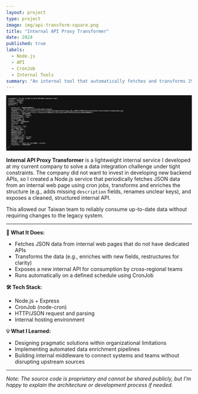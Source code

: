 ```yaml
---
layout: project
type: project
image: img/api-transform-square.png
title: "Internal API Proxy Transformer"
date: 2024
published: true
labels:
  - Node.js
  - API
  - CronJob
  - Internal Tools
summary: "An internal tool that automatically fetches and transforms JSON data from an internal website into a structured API for cross-team use."
---
```


<img class="img-fluid" src="../img/api-thumb.png">

**Internal API Proxy Transformer** is a lightweight internal service I developed at my current company to solve a data integration challenge under tight constraints. The company did not want to invest in developing new backend APIs, so I created a Node.js service that periodically fetches JSON data from an internal web page using cron jobs, transforms and enriches the structure (e.g., adds missing `description` fields, renames unclear keys), and exposes a cleaned, structured internal API.

This allowed our Taiwan team to reliably consume up-to-date data without requiring changes to the legacy system.

<hr>

**🔧 What It Does:**
- Fetches JSON data from internal web pages that do not have dedicated APIs
- Transforms the data (e.g., enriches with new fields, restructures for clarity)
- Exposes a new internal API for consumption by cross-regional teams
- Runs automatically on a defined schedule using CronJob

**🛠 Tech Stack:**
- Node.js + Express
- CronJob (node-cron)
- HTTP/JSON request and parsing
- Internal hosting environment

**💡 What I Learned:**
- Designing pragmatic solutions within organizational limitations
- Implementing automated data enrichment pipelines
- Building internal middleware to connect systems and teams without disrupting upstream sources

---

*Note: The source code is proprietary and cannot be shared publicly, but I'm happy to explain the architecture or development process if needed.*
